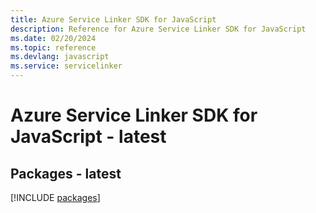 ```yaml
---
title: Azure Service Linker SDK for JavaScript
description: Reference for Azure Service Linker SDK for JavaScript
ms.date: 02/20/2024
ms.topic: reference
ms.devlang: javascript
ms.service: servicelinker
---
```

# Azure Service Linker SDK for JavaScript - latest
## Packages - latest
[!INCLUDE [packages](service-linker-index.md)]